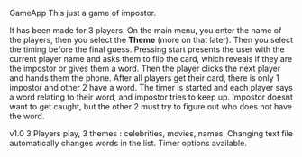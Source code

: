 G a m e A p p 
 
 This just a game of impostor.

It has been made for 3 players. On the main menu, you enter the name of the players, then you select the **Theme** (more on that later). Then you select the timing before the final guess. Pressing start presents the user with the current player name and asks them to flip the card, which reveals if they are the impostor or gives them a word. Then the player clicks the next player and hands them the phone. After all players get their card, there is only 1 impostor and other 2 have a word. The timer is started and each player says a word relating to their word, and impostor tries to keep up. Impostor doesnt want to get caught, but the other 2 must try to figure out who does not have the word.

v1.0
3 Players play, 3 themes : celebrities, movies, names. Changing text file automatically changes words in the list. Timer options available.
